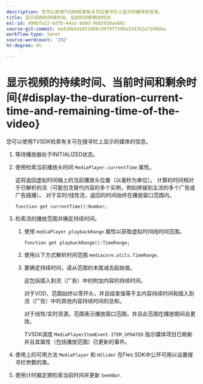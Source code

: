 ```yaml
---
description: 您可以使用TVSDK检索有关可在搜寻栏上显示的媒体的信息。
title: 显示视频的持续时间、当前时间和剩余时间
exl-id: 490bfa22-6df6-44a3-8e0d-9bb5939ae881
source-git-commit: be43bbbd1051886c8979ff590a3197b2a7249b6a
workflow-type: tm+mt
source-wordcount: '292'
ht-degree: 0%

---
```


# 显示视频的持续时间、当前时间和剩余时间{#display-the-duration-current-time-and-remaining-time-of-the-video}

您可以使用TVSDK检索有关可在搜寻栏上显示的媒体的信息。

1. 等待播放器处于INITIALIZED状态。
1. 使用检索当前播放头时间 `MediaPlayer.currentTime` 属性。

   这将返回虚拟时间轴上的当前播放头位置（以毫秒为单位）。 计算的时间相对于已解析的流（可能包含替代内容的多个实例，例如拼接到主流的多个广告或广告插播）。 对于实时/线性流，返回的时间始终在播放窗口范围内。

   ```
   function get currentTime():Number;
   ```

1. 检索流的播放范围并确定持续时间。
   1. 使用 `mediaPlayer.playbackRange` 属性以获取虚拟时间线时间范围。

      ```
      function get playbackRange():TimeRange;
      ```

   1. 使用以下方式解析时间范围 `mediacore.utils.TimeRange`.
   1. 要确定持续时间，请从范围的末尾减去起始值。

      这包括插入到流（广告）中的附加内容的持续时间。

      对于VOD，范围始终以零开头，并且结束值等于主内容持续时间和插入到流（广告）中的其他内容持续时间的总和。

      对于线性/实时资源，范围表示播放窗口范围，并且此范围在播放期间会更改。

      TVSDK调度 `MediaPlayerItemEvent.ITEM_UPDATED` 指示媒体项目已刷新并且其属性（包括播放范围）已更新的事件。

1. 使用上的可用方法 `MediaPlayer` 和 `HSlider` 在Flex SDK中公开可用以设置搜寻栏参数的类。

1. 使用计时器定期检索当前时间并更新 `SeekBar`.
